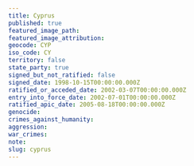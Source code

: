 ```yaml
---
title: Cyprus
published: true
featured_image_path:
featured_image_attribution:
geocode: CYP
iso_code: CY
territory: false
state_party: true
signed_but_not_ratified: false
signed_date: 1998-10-15T00:00:00.000Z
ratified_or_acceded_date: 2002-03-07T00:00:00.000Z
entry_into_force_date: 2002-07-01T00:00:00.000Z
ratified_apic_date: 2005-08-18T00:00:00.000Z
genocide:
crimes_against_humanity:
aggression:
war_crimes:
note:
slug: cyprus
---
```



